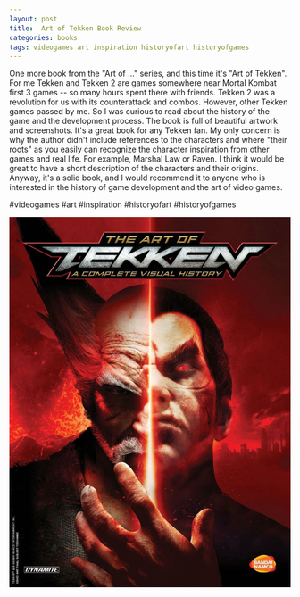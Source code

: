 ```yaml
---
layout: post
title:  Art of Tekken Book Review
categories: books
tags: videogames art inspiration historyofart historyofgames
---
```


One more book from the "Art of ..." series, and this time it's "Art of Tekken". For me Tekken and Tekken 2 are games somewhere near Mortal Kombat first 3 games -- so many hours spent there with friends. Tekken 2 was a revolution for us with its counterattack and combos. However, other Tekken games passed by me. So I was curious to read about the history of the game and the development process. The book is full of beautiful artwork and screenshots. It's a great book for any Tekken fan. My only concern is why the author didn't include references to the characters and where "their roots" as you easily can recognize the character inspiration from other games and real life. For example, Marshal Law or Raven. I think it would be great to have a short description of the characters and their origins. Anyway, it's a solid book, and I would recommend it to anyone who is interested in the history of game development and the art of video games.

#videogames #art #inspiration #historyofart #historyofgames

![Art of Tekken Cover](/assets/images/art-of-tekken-cover.jpeg)